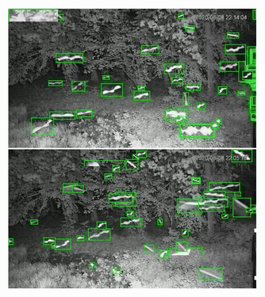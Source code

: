 ![20200608-221356-224401](in/20200608/20200608-221356-224401_0_.jpg)
![20200608-224406-231411](in/20200608/20200608-224406-231411_0_.jpg)
